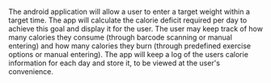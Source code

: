 The android application will allow a user to enter a target weight within a target time.  The app will calculate the calorie deficit required per day to achieve this goal and display it for the user.  The user may keep track of how many calories they consume (through barcode scanning or manual entering) and how many calories they burn (through predefined exercise options or manual entering).  The app will keep a log of the users calorie information for each day and store it, to be viewed at the user's convenience.